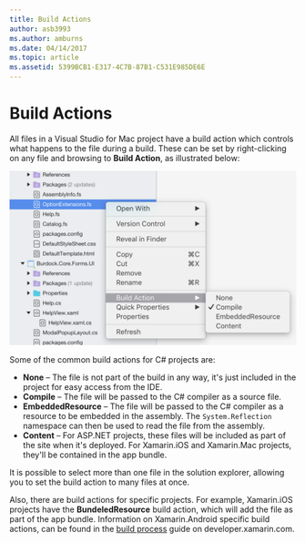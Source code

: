 ```yaml
---
title: Build Actions
author: asb3993
ms.author: amburns
ms.date: 04/14/2017
ms.topic: article
ms.assetid: 5399BCB1-E317-4C7B-87B1-C531E985DE6E
---
```


# Build Actions 

All files in a Visual Studio for Mac project have a build action which controls what happens to the file during a build. These can be set by right-clicking on any file and browsing to **Build Action**, as illustrated below:

![](media/projects-and-solutions-image1.png)

Some of the common build actions for C# projects are:

* **None** – The file is not part of the build in any way, it's just included in the project for easy access from the IDE.
* **Compile** – The file will be passed to the C# compiler as a source file.
* **EmbeddedResource** – The file will be passed to the C# compiler as a resource to be embedded in the assembly. The `System.Reflection` namespace can then be used to read the file from the assembly.
* **Content** – For ASP.NET projects, these files will be included as part of the site when it's deployed. For Xamarin.iOS and Xamarin.Mac projects, they'll be contained in the app bundle.

It is possible to select more than one file in the solution explorer, allowing you to set the build action to many files at once.

Also, there are build actions for specific projects. For example, Xamarin.iOS projects have the **BundeledResource** build action, which will add the file as part of the app bundle. Information on Xamarin.Android specific build actions, can be found in the [build process](https://developer.xamarin.com/guides/android/under_the_hood/build_process/#Build_Actions) guide on developer.xamarin.com.